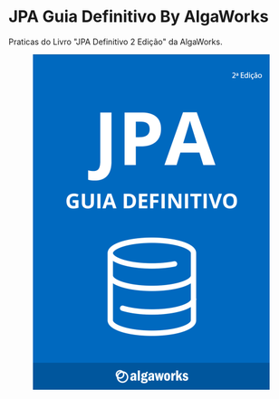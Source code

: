 # JPA Guia Definitivo By AlgaWorks

Praticas do Livro "JPA Definitivo 2 Edição" da AlgaWorks.

<a href="https://cafe.algaworks.com/livro-jpa-guia-definitivo/" style="display:flex; justify-content: center;">![alt text](./capa.png?raw=true)</a>


